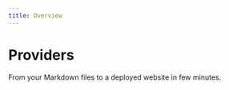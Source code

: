 ```yaml
---
title: Overview
---
```


# Providers

From your Markdown files to a deployed website in few minutes.
